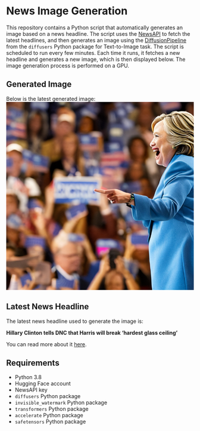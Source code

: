 # News Image Generation
This repository contains a Python script that automatically generates an image based on a news headline. The script uses the [NewsAPI](https://newsapi.org/) to fetch the latest headlines, and then generates an image using the [DiffusionPipeline](https://github.com/huggingface/diffusers) from the `diffusers` Python package for Text-to-Image task.
The script is scheduled to run every few minutes. Each time it runs, it fetches a new headline and generates a new image, which is then displayed below. The image generation process is performed on a GPU.

## Generated Image
Below is the latest generated image:
![Generated Image](image.png)

## Latest News Headline
The latest news headline used to generate the image is:

**Hillary Clinton tells DNC that Harris will break ‘hardest glass ceiling’**

You can read more about it [here](https://news.google.com/rss/articles/CBMihgFBVV95cUxPSGRWbEVVUVFaNGJQMWdqQ2FRWURwRGt3NWxaMjNjeV85Q0g0d3otNll6Vm9WeE1lZ0E4Q3ZfZUd1d3RvMzVCa0ozbExqV0F4cVlwdE81N29uWFMwRmw0aG9uN2xic25OZEwtdXY4MjF1bDJGenM3R0VGVlF3dHZRTzB2cDU2Zw?oc=5).

## Requirements
- Python 3.8
- Hugging Face account
- NewsAPI key
- `diffusers` Python package
- `invisible_watermark` Python package
- `transformers` Python package
- `accelerate` Python package
- `safetensors` Python package
